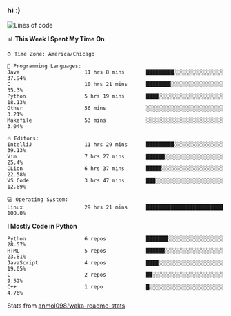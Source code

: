 ### hi :)

<!--START_SECTION:waka-->
![Lines of code](https://img.shields.io/badge/From%20Hello%20World%20I%27ve%20Written-784548%20lines%20of%20code-blue)

📊 **This Week I Spent My Time On** 

```text
⌚︎ Time Zone: America/Chicago

💬 Programming Languages: 
Java                     11 hrs 8 mins       █████████░░░░░░░░░░░░░░░░   37.94% 
C                        10 hrs 21 mins      ████████░░░░░░░░░░░░░░░░░   35.3% 
Python                   5 hrs 19 mins       ████░░░░░░░░░░░░░░░░░░░░░   18.13% 
Other                    56 mins             ░░░░░░░░░░░░░░░░░░░░░░░░░   3.21% 
Makefile                 53 mins             ░░░░░░░░░░░░░░░░░░░░░░░░░   3.04%

🔥 Editors: 
IntelliJ                 11 hrs 29 mins      █████████░░░░░░░░░░░░░░░░   39.13% 
Vim                      7 hrs 27 mins       ██████░░░░░░░░░░░░░░░░░░░   25.4% 
CLion                    6 hrs 37 mins       █████░░░░░░░░░░░░░░░░░░░░   22.58% 
VS Code                  3 hrs 47 mins       ███░░░░░░░░░░░░░░░░░░░░░░   12.89%

💻 Operating System: 
Linux                    29 hrs 21 mins      █████████████████████████   100.0%

```

**I Mostly Code in Python** 

```text
Python                   6 repos             ███████░░░░░░░░░░░░░░░░░░   28.57% 
HTML                     5 repos             ██████░░░░░░░░░░░░░░░░░░░   23.81% 
JavaScript               4 repos             ████░░░░░░░░░░░░░░░░░░░░░   19.05% 
C                        2 repos             ██░░░░░░░░░░░░░░░░░░░░░░░   9.52% 
C++                      1 repo              █░░░░░░░░░░░░░░░░░░░░░░░░   4.76%

```



<!--END_SECTION:waka-->

Stats from [anmol098/waka-readme-stats](https://github.com/anmol098/waka-readme-stats)